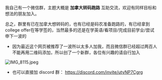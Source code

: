我自己有一个微信群，主题大概是 **加拿大转码跑路** 互助交流，欢迎有同样目标和想法的朋友加入。

总之，群里有已在加拿大想转码的，也有已经是码农准备跑路的，有已经拿到college offer在等学签的，当然最多的还是在学英语/看项目/完成目前学业/尝试申下一波的

- 因为最近这个网页被推荐了一波所以太多人加我，而且微信群已经超过两百人不能再用二维码添加，所以创了一个新群，各位有兴趣的请自行加入

![IMG_8115.jpeg](https://picture-guan.oss-cn-hangzhou.aliyuncs.com/IMG_8115.jpeg)

- 也可以直接加 discord 群： https://discord.com/invite/utyNP7Cgrg